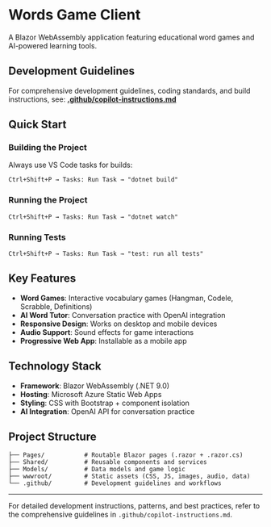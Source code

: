 # Words Game Client

A Blazor WebAssembly application featuring educational word games and AI-powered learning tools.

## Development Guidelines

For comprehensive development guidelines, coding standards, and build instructions, see:
**[.github/copilot-instructions.md](.github/copilot-instructions.md)**

## Quick Start

### Building the Project
Always use VS Code tasks for builds:
```
Ctrl+Shift+P → Tasks: Run Task → "dotnet build"
```

### Running the Project
```
Ctrl+Shift+P → Tasks: Run Task → "dotnet watch"
```

### Running Tests
```
Ctrl+Shift+P → Tasks: Run Task → "test: run all tests"
```

## Key Features

- **Word Games**: Interactive vocabulary games (Hangman, Codele, Scrabble, Definitions)
- **AI Word Tutor**: Conversation practice with OpenAI integration
- **Responsive Design**: Works on desktop and mobile devices
- **Audio Support**: Sound effects for game interactions
- **Progressive Web App**: Installable as a mobile app

## Technology Stack

- **Framework**: Blazor WebAssembly (.NET 9.0)
- **Hosting**: Microsoft Azure Static Web Apps
- **Styling**: CSS with Bootstrap + component isolation
- **AI Integration**: OpenAI API for conversation practice

## Project Structure

```
├── Pages/           # Routable Blazor pages (.razor + .razor.cs)
├── Shared/          # Reusable components and services
├── Models/          # Data models and game logic
├── wwwroot/         # Static assets (CSS, JS, images, audio, data)
└── .github/         # Development guidelines and workflows
```

---

For detailed development instructions, patterns, and best practices, refer to the comprehensive guidelines in `.github/copilot-instructions.md`.
